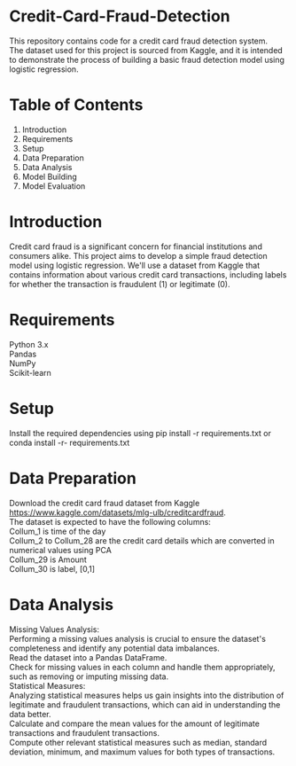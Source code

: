 # Credit-Card-Fraud-Detection
This repository contains code for a credit card fraud detection system. <br />
The dataset used for this project is sourced from Kaggle, and it is intended to demonstrate the process of building a basic fraud detection model using logistic regression.
# Table of Contents
1. Introduction <br />
2. Requirements <br />
3. Setup <br />
4. Data Preparation <br />
5. Data Analysis <br />
6. Model Building <br /> 
7. Model Evaluation <br />
# Introduction
Credit card fraud is a significant concern for financial institutions and consumers alike. This project aims to develop a simple fraud detection model using logistic regression. We'll use a dataset from Kaggle that contains information about various credit card transactions, including labels for whether the transaction is fraudulent (1) or legitimate (0).

# Requirements
Python 3.x <br />
Pandas <br />
NumPy <br />
Scikit-learn <br />


# Setup
Install the required dependencies using pip install -r requirements.txt or conda install -r- requirements.txt

# Data Preparation
Download the credit card fraud dataset from Kaggle https://www.kaggle.com/datasets/mlg-ulb/creditcardfraud. <br />
The dataset is expected to have the following columns: <br />
Collum_1 is time of the day <br />
Collum_2 to Collum_28 are the credit card details which are converted in numerical values using PCA <br />
Collum_29 is Amount <br />
Collum_30 is label, [0,1] <br />
# Data Analysis
Missing Values Analysis: <br />
Performing a missing values analysis is crucial to ensure the dataset's completeness and identify any potential data imbalances. <br />
Read the dataset into a Pandas DataFrame. <br />
Check for missing values in each column and handle them appropriately, such as removing or imputing missing data. <br />
Statistical Measures: <br />
Analyzing statistical measures helps us gain insights into the distribution of legitimate and fraudulent transactions, which can aid in understanding the data better. <br />
Calculate and compare the mean values for the amount of legitimate transactions and fraudulent transactions. <br />
Compute other relevant statistical measures such as median, standard deviation, minimum, and maximum values for both types of transactions. <br />

